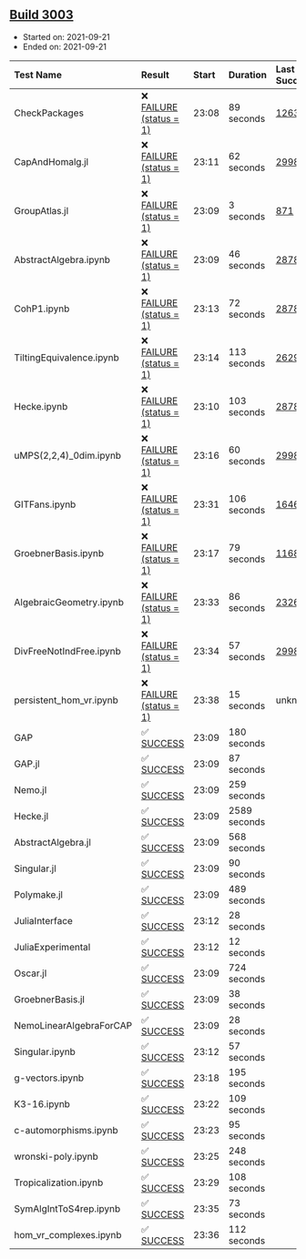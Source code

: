 ## [Build 3003](https://oscarci.mathematik.uni-kl.de/job/oscar-stable/3003/)

* Started on: 2021-09-21
* Ended on: 2021-09-21

| Test Name    | Result | Start | Duration | Last Success | First Failure |
|:-------------|:-------|:------|:---------|:-------------|:--------------|
| CheckPackages | ❌ [FAILURE (status = 1)](https://oscarci.mathematik.uni-kl.de/job/oscar-stable/3003/artifact/logs/build-3003/CheckPackages.log) | 23:08 | 89 seconds | [1263](https://oscarci.mathematik.uni-kl.de/job/oscar-stable/1263/) | [1264](https://oscarci.mathematik.uni-kl.de/job/oscar-stable/1264/) |
| CapAndHomalg.jl | ❌ [FAILURE (status = 1)](https://oscarci.mathematik.uni-kl.de/job/oscar-stable/3003/artifact/logs/build-3003/CapAndHomalg.jl.log) | 23:11 | 62 seconds | [2998](https://oscarci.mathematik.uni-kl.de/job/oscar-stable/2998/) | [2999](https://oscarci.mathematik.uni-kl.de/job/oscar-stable/2999/) |
| GroupAtlas.jl | ❌ [FAILURE (status = 1)](https://oscarci.mathematik.uni-kl.de/job/oscar-stable/3003/artifact/logs/build-3003/GroupAtlas.jl.log) | 23:09 | 3 seconds | [871](https://oscarci.mathematik.uni-kl.de/job/oscar-stable/871/) | [872](https://oscarci.mathematik.uni-kl.de/job/oscar-stable/872/) |
| AbstractAlgebra.ipynb | ❌ [FAILURE (status = 1)](https://oscarci.mathematik.uni-kl.de/job/oscar-stable/3003/artifact/logs/build-3003/AbstractAlgebra.ipynb.log) | 23:09 | 46 seconds | [2878](https://oscarci.mathematik.uni-kl.de/job/oscar-stable/2878/) | [2879](https://oscarci.mathematik.uni-kl.de/job/oscar-stable/2879/) |
| CohP1.ipynb | ❌ [FAILURE (status = 1)](https://oscarci.mathematik.uni-kl.de/job/oscar-stable/3003/artifact/logs/build-3003/CohP1.ipynb.log) | 23:13 | 72 seconds | [2878](https://oscarci.mathematik.uni-kl.de/job/oscar-stable/2878/) | [2879](https://oscarci.mathematik.uni-kl.de/job/oscar-stable/2879/) |
| TiltingEquivalence.ipynb | ❌ [FAILURE (status = 1)](https://oscarci.mathematik.uni-kl.de/job/oscar-stable/3003/artifact/logs/build-3003/TiltingEquivalence.ipynb.log) | 23:14 | 113 seconds | [2629](https://oscarci.mathematik.uni-kl.de/job/oscar-stable/2629/) | [2630](https://oscarci.mathematik.uni-kl.de/job/oscar-stable/2630/) |
| Hecke.ipynb | ❌ [FAILURE (status = 1)](https://oscarci.mathematik.uni-kl.de/job/oscar-stable/3003/artifact/logs/build-3003/Hecke.ipynb.log) | 23:10 | 103 seconds | [2878](https://oscarci.mathematik.uni-kl.de/job/oscar-stable/2878/) | [2879](https://oscarci.mathematik.uni-kl.de/job/oscar-stable/2879/) |
| uMPS(2,2,4)_0dim.ipynb | ❌ [FAILURE (status = 1)](https://oscarci.mathematik.uni-kl.de/job/oscar-stable/3003/artifact/logs/build-3003/uMPS-2-2-4-_0dim.ipynb.log) | 23:16 | 60 seconds | [2998](https://oscarci.mathematik.uni-kl.de/job/oscar-stable/2998/) | [2999](https://oscarci.mathematik.uni-kl.de/job/oscar-stable/2999/) |
| GITFans.ipynb | ❌ [FAILURE (status = 1)](https://oscarci.mathematik.uni-kl.de/job/oscar-stable/3003/artifact/logs/build-3003/GITFans.ipynb.log) | 23:31 | 106 seconds | [1646](https://oscarci.mathematik.uni-kl.de/job/oscar-stable/1646/) | [1647](https://oscarci.mathematik.uni-kl.de/job/oscar-stable/1647/) |
| GroebnerBasis.ipynb | ❌ [FAILURE (status = 1)](https://oscarci.mathematik.uni-kl.de/job/oscar-stable/3003/artifact/logs/build-3003/GroebnerBasis.ipynb.log) | 23:17 | 79 seconds | [1168](https://oscarci.mathematik.uni-kl.de/job/oscar-stable/1168/) | [1169](https://oscarci.mathematik.uni-kl.de/job/oscar-stable/1169/) |
| AlgebraicGeometry.ipynb | ❌ [FAILURE (status = 1)](https://oscarci.mathematik.uni-kl.de/job/oscar-stable/3003/artifact/logs/build-3003/AlgebraicGeometry.ipynb.log) | 23:33 | 86 seconds | [2326](https://oscarci.mathematik.uni-kl.de/job/oscar-stable/2326/) | [2327](https://oscarci.mathematik.uni-kl.de/job/oscar-stable/2327/) |
| DivFreeNotIndFree.ipynb | ❌ [FAILURE (status = 1)](https://oscarci.mathematik.uni-kl.de/job/oscar-stable/3003/artifact/logs/build-3003/DivFreeNotIndFree.ipynb.log) | 23:34 | 57 seconds | [2998](https://oscarci.mathematik.uni-kl.de/job/oscar-stable/2998/) | [2999](https://oscarci.mathematik.uni-kl.de/job/oscar-stable/2999/) |
| persistent_hom_vr.ipynb | ❌ [FAILURE (status = 1)](https://oscarci.mathematik.uni-kl.de/job/oscar-stable/3003/artifact/logs/build-3003/persistent_hom_vr.ipynb.log) | 23:38 | 15 seconds | unknown | unknown |
| GAP | ✅ [SUCCESS](https://oscarci.mathematik.uni-kl.de/job/oscar-stable/3003/artifact/logs/build-3003/GAP.log) | 23:09 | 180 seconds |  |  |
| GAP.jl | ✅ [SUCCESS](https://oscarci.mathematik.uni-kl.de/job/oscar-stable/3003/artifact/logs/build-3003/GAP.jl.log) | 23:09 | 87 seconds |  |  |
| Nemo.jl | ✅ [SUCCESS](https://oscarci.mathematik.uni-kl.de/job/oscar-stable/3003/artifact/logs/build-3003/Nemo.jl.log) | 23:09 | 259 seconds |  |  |
| Hecke.jl | ✅ [SUCCESS](https://oscarci.mathematik.uni-kl.de/job/oscar-stable/3003/artifact/logs/build-3003/Hecke.jl.log) | 23:09 | 2589 seconds |  |  |
| AbstractAlgebra.jl | ✅ [SUCCESS](https://oscarci.mathematik.uni-kl.de/job/oscar-stable/3003/artifact/logs/build-3003/AbstractAlgebra.jl.log) | 23:09 | 568 seconds |  |  |
| Singular.jl | ✅ [SUCCESS](https://oscarci.mathematik.uni-kl.de/job/oscar-stable/3003/artifact/logs/build-3003/Singular.jl.log) | 23:09 | 90 seconds |  |  |
| Polymake.jl | ✅ [SUCCESS](https://oscarci.mathematik.uni-kl.de/job/oscar-stable/3003/artifact/logs/build-3003/Polymake.jl.log) | 23:09 | 489 seconds |  |  |
| JuliaInterface | ✅ [SUCCESS](https://oscarci.mathematik.uni-kl.de/job/oscar-stable/3003/artifact/logs/build-3003/JuliaInterface.log) | 23:12 | 28 seconds |  |  |
| JuliaExperimental | ✅ [SUCCESS](https://oscarci.mathematik.uni-kl.de/job/oscar-stable/3003/artifact/logs/build-3003/JuliaExperimental.log) | 23:12 | 12 seconds |  |  |
| Oscar.jl | ✅ [SUCCESS](https://oscarci.mathematik.uni-kl.de/job/oscar-stable/3003/artifact/logs/build-3003/Oscar.jl.log) | 23:09 | 724 seconds |  |  |
| GroebnerBasis.jl | ✅ [SUCCESS](https://oscarci.mathematik.uni-kl.de/job/oscar-stable/3003/artifact/logs/build-3003/GroebnerBasis.jl.log) | 23:09 | 38 seconds |  |  |
| NemoLinearAlgebraForCAP | ✅ [SUCCESS](https://oscarci.mathematik.uni-kl.de/job/oscar-stable/3003/artifact/logs/build-3003/NemoLinearAlgebraForCAP.log) | 23:09 | 28 seconds |  |  |
| Singular.ipynb | ✅ [SUCCESS](https://oscarci.mathematik.uni-kl.de/job/oscar-stable/3003/artifact/logs/build-3003/Singular.ipynb.log) | 23:12 | 57 seconds |  |  |
| g-vectors.ipynb | ✅ [SUCCESS](https://oscarci.mathematik.uni-kl.de/job/oscar-stable/3003/artifact/logs/build-3003/g-vectors.ipynb.log) | 23:18 | 195 seconds |  |  |
| K3-16.ipynb | ✅ [SUCCESS](https://oscarci.mathematik.uni-kl.de/job/oscar-stable/3003/artifact/logs/build-3003/K3-16.ipynb.log) | 23:22 | 109 seconds |  |  |
| c-automorphisms.ipynb | ✅ [SUCCESS](https://oscarci.mathematik.uni-kl.de/job/oscar-stable/3003/artifact/logs/build-3003/c-automorphisms.ipynb.log) | 23:23 | 95 seconds |  |  |
| wronski-poly.ipynb | ✅ [SUCCESS](https://oscarci.mathematik.uni-kl.de/job/oscar-stable/3003/artifact/logs/build-3003/wronski-poly.ipynb.log) | 23:25 | 248 seconds |  |  |
| Tropicalization.ipynb | ✅ [SUCCESS](https://oscarci.mathematik.uni-kl.de/job/oscar-stable/3003/artifact/logs/build-3003/Tropicalization.ipynb.log) | 23:29 | 108 seconds |  |  |
| SymAlgIntToS4rep.ipynb | ✅ [SUCCESS](https://oscarci.mathematik.uni-kl.de/job/oscar-stable/3003/artifact/logs/build-3003/SymAlgIntToS4rep.ipynb.log) | 23:35 | 73 seconds |  |  |
| hom_vr_complexes.ipynb | ✅ [SUCCESS](https://oscarci.mathematik.uni-kl.de/job/oscar-stable/3003/artifact/logs/build-3003/hom_vr_complexes.ipynb.log) | 23:36 | 112 seconds |  |  |
